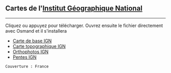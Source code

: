 ## Cartes de l'[Institut Géographique National](https://www.ign.fr)
---
Cliquez ou appuyez pour télécharger. Ouvrez ensuite le fichier directement avec Osmand et il s'installera
- [Carte de base IGN](https://github.dev/OsmAnd-Rendering/Online-Maps/blob/main/FR/IGN%20Map.sqlitedb?raw=true)
- [Carte topographique IGN](https://github.dev/OsmAnd-Rendering/Online-Maps/blob/main/FR/IGN%20SCAN25.sqlitedb?raw=true)
- [Orthophotos IGN](https://github.dev/OsmAnd-Rendering/Online-Maps/blob/main/FR/IGN%20Orthophotos.sqlitedb?raw=true)
- [Pentes IGN](https://github.dev/OsmAnd-Rendering/Online-Maps/blob/main/FR/IGN.Slopes.sqlitedb?raw=true)

`Couverture : France`



